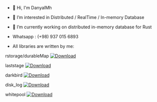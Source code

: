 - 👋 Hi, I'm DanyalMh
- 👀 I’m interested in Distributed / RealTime / In-memory Database 
- 🌱 I’m currently working on distributed in-memory database for Rust

-    Whatsapp : (+98) 937 015 6893  

-    All libraries are written by me:


  rstorage/durableMap<!-- Downloads -->
  <a href="https://crates.io/crates/rstorage">
    <img src="https://img.shields.io/crates/d/rstorage.svg?style=flat-square"
      alt="Download" />
  </a>
  
  laststage<!-- Downloads -->
  <a href="https://crates.io/crates/laststage">
    <img src="https://img.shields.io/crates/d/laststage.svg?style=flat-square"
      alt="Download" />
  </a>
  
  darkbird<!-- Downloads -->
  <a href="https://crates.io/crates/darkbird">
    <img src="https://img.shields.io/crates/d/darkbird.svg?style=flat-square"
      alt="Download" />
  </a>
  
  disk_log<!-- Downloads -->
  <a href="https://crates.io/crates/disk_log">
    <img src="https://img.shields.io/crates/d/disk_log.svg?style=flat-square"
      alt="Download" />
  </a>
  
  whitepool<!-- Downloads -->
  <a href="https://crates.io/crates/whitepool">
    <img src="https://img.shields.io/crates/d/whitepool.svg?style=flat-square"
      alt="Download" />
  </a>
  
</div>



<!---
Rustixir/Rustixir is a ✨ special ✨ repository because its `README.md` (this file) appears on your GitHub profile.
You can click the Preview link to take a look at your changes.
--->
